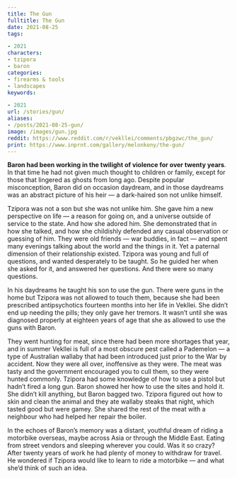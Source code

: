 ```yaml
---
title: The Gun
fulltitle: The Gun
date: 2021-08-25
tags:

- 2021
characters:
- tzipora
- baron
categories:
- firearms & tools
- landscapes
keywords:

- 2021
url: /stories/gun/
aliases:
- /posts/2021-08-25-gun/
image: /images/gun.jpg
reddit: https://www.reddit.com/r/vekllei/comments/pbgzwc/the_gun/
print: https://www.inprnt.com/gallery/melonkony/the-gun/
---
```

**Baron had been working in the twilight of violence for over twenty years**. In that time he had not given much thought to children or family, except for those that lingered as ghosts from long ago. Despite popular misconception, Baron did on occasion daydream, and in those daydreams was an abstract picture of his heir — a dark-haired son not unlike himself.

Tzipora was not a son but she was not unlike him. She gave him a new perspective on life — a reason for going on, and a universe outside of service to the state. And how she adored him. She demonstrated that in how she talked, and how she childishly defended any casual observation or guessing of him. They were old friends — war buddies, in fact — and spent many evenings talking about the world and the things in it. Yet a paternal dimension of their relationship existed. Tzipora was young and full of questions, and wanted desperately to be taught. So he guided her when she asked for it, and answered her questions. And there were so many questions.

In his daydreams he taught his son to use the gun. There were guns in the home but Tzipora was not allowed to touch them, because she had been prescribed antipsychotics fourteen months into her life in Vekllei. She didn’t end up needing the pills; they only gave her tremors. It wasn’t until she was diagnosed properly at eighteen years of age that she as allowed to use the guns with Baron.

They went hunting for meat, since there had been more shortages that year, and in summer Vekllei is full of a most obscure pest called a Pademelon — a type of Australian wallaby that had been introduced just prior to the War by accident. Now they were all over, inoffensive as they were. The meat was tasty and the government encouraged you to cull them, so they were hunted commonly. Tzipora had some knowledge of how to use a pistol but hadn’t fired a long gun. Baron showed her how to use the sites and hold it. She didn’t kill anything, but Baron bagged two. Tzipora figured out how to skin and clean the animal and they ate wallaby steaks that night, which tasted good but were gamey. She shared the rest of the meat with a neighbour who had helped her repair the boiler.

In the echoes of Baron’s memory was a distant, youthful dream of riding a motorbike overseas, maybe across Asia or through the Middle East. Eating from street vendors and sleeping wherever you could. Was it so crazy? After twenty years of work he had plenty of money to withdraw for travel. He wondered if Tzipora would like to learn to ride a motorbike — and what she’d think of such an idea.
